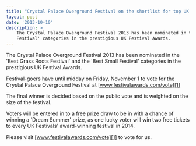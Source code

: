 ```yaml
---
title: "Crystal Palace Overground Festival on the shortlist for top UK Festival Awards!"
layout: post
date: '2013-10-10'
description: >
    The Crystal Palace Overground Festival 2013 has been nominated in the 'Best Grass Roots Festival' and the 'Best Small
    Festival' categories in the prestigious UK Festival Awards.
---
```


The Crystal Palace Overground Festival 2013 has been nominated in the 'Best Grass Roots Festival' and the 'Best Small 
Festival' categories in the prestigious UK Festival Awards.
 
Festival-goers have until midday on Friday, November 1 to vote for the Crystal Palace Overground Festival at [www.festivalawards.com/vote][1]
 
The final winner is decided based on the public vote and is weighted on the size of the festival.
 
Voters will be entered in to a free prize draw to be in with a chance of winning a 'Dream Summer' prize, as one lucky 
voter will win two free tickets to every UK Festivals' award-winning festival in 2014.
 
Please visit [www.festivalawards.com/vote][1] to vote for us.

[1]: http://www.festivalawards.com/vote